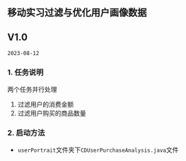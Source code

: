 ## 移动实习过滤与优化用户画像数据


## V1.0 
`2023-08-12`
### 1. 任务说明
两个任务并行处理
1. 过滤用户的消费金额
2. 过滤用户购买的商品数量
### 2. 启动方法

- `userPortrait`文件夹下`CDUserPurchaseAnalysis.java`文件